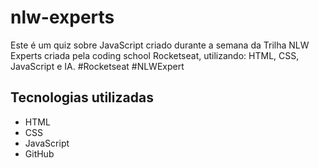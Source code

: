 # nlw-experts
Este é um quiz sobre JavaScript criado durante a semana da Trilha NLW Experts criada pela coding school Rocketseat, utilizando: HTML, CSS, JavaScript e IA. #Rocketseat #NLWExpert

## Tecnologias utilizadas
- HTML
- CSS
- JavaScript
- GitHub